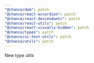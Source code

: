 ```yaml
---
"@chance/dom": patch
"@chance/react-accordion": patch
"@chance/react-descendants": patch
"@chance/react-utils": patch
"@chance/react-visually-hidden": patch
"@chance/types": patch
"@chance/ui-test-utils": patch
"@chance/utils": patch
---
```


New type utils

